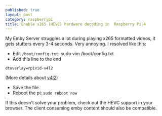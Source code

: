 ```yaml
---
published: true
layout: post
category: raspberrypi
title: Enable x265 (HEVC) hardware decoding in  Raspberry Pi 4
---
```

My Emby Server struggles a lot during playing x265 formatted videos, it gets stutters every 3-4 seconds. Very annoying. I resolved like this:

* Edit `/boot/config.txt`: sudo vim /boot/config.txt
* Add this line to the end

```
dtoverlay=rpivid-v4l2
```
(More details about [v4l2](https://www.reddit.com/r/jellyfin/comments/wpaxl8/raspberry_pi_4_using_v4l2/))

* Save the file.
* Reboot the pi: `sudo reboot now`

If this doesn't solve your problem, check out the HEVC support in your browser. The client consuming emby content should also be compatible.
